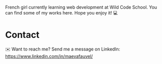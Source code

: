 French girl currently learning web development at Wild Code School. You can find some of my works here. Hope you enjoy it! 💻

# Contact
✉️ Want to reach me? Send me a message on LinkedIn: https://www.linkedin.com/in/maevafauvel/

<!---
maevafauvel/maevafauvel is a ✨ special ✨ repository because its `README.md` (this file) appears on your GitHub profile.
You can click the Preview link to take a look at your changes.
--->
